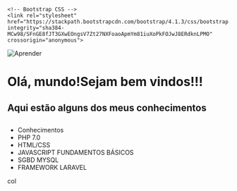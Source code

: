 
<!DOCTYPE html>
<html lang="pt-br">
  <head>
    <!-- Meta tags Obrigatórias -->
    <meta charset="utf-8">
    <meta name="viewport" content="width=device-width, initial-scale=1, shrink-to-fit=no">

    <!-- Bootstrap CSS -->
    <link rel="stylesheet" href="https://stackpath.bootstrapcdn.com/bootstrap/4.1.3/css/bootstrap.min.css" integrity="sha384-    MCw98/SFnGE8fJT3GXwEOngsV7Zt27NXFoaoApmYm81iuXoPkFOJwJ8ERdknLPMO" crossorigin="anonymous">
  </head>
  <body>
      <div class="container">
      <div class="media">
          <img class="https://www.google.com/imgres?imgurl=https%3A%2F%2Fmenvie.com.br%2Fwp-content%2Fuploads%2F2019%2F11%2FAnalise-de-Perfil-                Comportamental.png&imgrefurl=https%3A%2F%2Fmenvie.com.br%2Fanalise-de-perfil-comportamental%2F&tbnid=KDeIWwiQhk0vsM&vet=12ahUKEwjLj9LWmIPwAhVyHLkGHTZHBkAQMygaegUIARCOAg..i&docid=bdHIUGw7enCyyM&w=761&h=353&q=imagens%20para%20perfil&hl=pt-BR&ved=2ahUKEwjLj9LWmIPwAhVyHLkGHTZHBkAQMygaegUIARCOAg" alt=Aprender é viver!!!">
        <div class="media-body">
            <h1>Olá, mundo!Sejam bem vindos!!!</h1>
            <h2>Aqui estão alguns dos meus conhecimentos<h2>
        </div>
        <div class="row">
          <div class="col">
            <ul class="list-group">
              <li class="list-group-item active">Conhecimentos</li>
              <li class="list-group-item">PHP 7.0</li>
              <li class="list-group-item">HTML/CSS</li>
              <li class="list-group-item">JAVASCRIPT FUNDAMENTOS BÁSICOS</li>
              <li class="list-group-item">SGBD MYSQL</li>
              <li class="list-group-item">FRAMEWORK LARAVEL</li>
            </ul>
          </div>
          <div class="col">col</div>
          <div class="w-100"></div>
      </div>
      </div>
      </div>
  </body>
</html>
